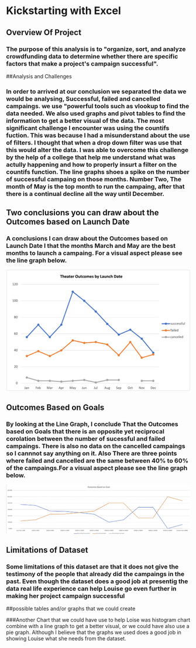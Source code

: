 # Kickstarting with Excel

## Overview Of Project

### The purpose of this analysis is to "organize, sort, and analyze crowdfunding data to determine whether there are specific factors that make a project's campaign successful".
##Analysis and Challenges

### In order to arrived at our conclusion we separated the data we would be analysing, Successful, failed and cancelled campaings. we use "powerful tools such as vlookup to find the data needed. We also used graphs and pivot tables to find the information to get a better visual of the data. The most significant challenge I encounter was using the countifs fuction. This was because I had a misunderstand about the use of filters. I thought that when a drop down filter was use that this would alter the data. I was able to overcome this challenge by the help of a college that help me understand what was actully happening and how to properly insurt a filter on the countifs function. The line graphs shoes a spike on the number of successful campaing on those months. Number Two, The month of May is the top month to run the campaing, after that there is a continual decline all the way until December.

## Two conclusions you can draw about the Outcomes based on Launch Date

### A conclusions I can draw about the Outcomes based on Launch Date I that the months March and May are the best months to launch a campaing. For a visual aspect please see the line graph below.  

![LINE GRAPH 1](https://github.com/Israelmejia12/Kickstarter_Analysis/blob/c23a92355e600734c9b10423cafd9624a66ccc3d/Theater_Outcomes_vs_Launch.png)

## Outcomes Based on Goals

### By looking at the Line Graph, I conclude That the Outcomes based on Goals that there is an opposite yet reciprocal corolation between the number of sucessful and failed campaings. There is also no data on the cancelled campaings so I cannnot say anything on it. Also There are three points where failed and cancelled are the same between 40% to 60% of the campaings.For a visual aspect please see the line graph below.  

 ![Line GRAPH](https://github.com/Israelmejia12/Kickstarter_Analysis/blob/c23a92355e600734c9b10423cafd9624a66ccc3d/Outcpmes_VS_goals.png..png)
 
## Limitations of Dataset

### Some limitations of this dataset are that it does not give the testimony of the people that already did the campaings in the past. Even though the dataset does a good job at presentig the data real life experience can help Louise go even further in making her project campaign successful

##possible tables and/or graphs that we could create

###Another Chart that we could have use to help Loise was histogram chart combine with a line graph to get a better visual, or we could have also use a pie graph. Although I believe that the graphs we used does a good job in showing Louise what she needs from the dataset. 
